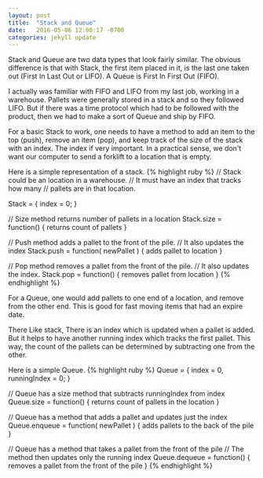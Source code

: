 ```yaml
---
layout: post
title:  "Stack and Queue"
date:   2016-05-06 12:00:17 -0700
categories: jekyll update
---
```


Stack and Queue are two data types that look fairly similar.  The obvious difference is that with Stack, the first item placed in it, is the last one taken out (First In Last Out or LIFO).  A Queue is First In First Out (FIFO).  

I actually was familiar with FIFO and LIFO from my last job, working in a warehouse.  Pallets were generally stored in a stack and so they followed LIFO.  But if there was a time protocol which had to be followed with the product, then we had to make a sort of Queue and ship by FIFO.  

For a basic Stack to work, one needs to have a method to add an item to the top (push), remove an item (pop), and keep track of the size of the stack with an index.  The index if very important.  In a practical sense, we don't want our computer to send a forklift to a location that is empty.  

Here is a simple representation of a stack.
{% highlight ruby %}
// Stack could be an location in a warehouse. 
// It must have an index that tracks how many 
// pallets are in that location.  

Stack = { index = 0; }

// Size method returns number of pallets in a location
Stack.size = function() { returns count of pallets }

// Push method adds a pallet to the front of the pile.
// It also updates the index
Stack.push = function( newPallet ) { adds pallet to location }

// Pop method removes a pallet from the front of the pile.
// It also updates the index.
Stack.pop = function() { removes pallet from location }
{% endhighlight %}

For a Queue, one would add pallets to one end of a location, and remove from the other end.  This is good for fast moving items that had an expire date.  

There Like stack, There is an index which is updated when a pallet is added.  But it helps to have another running index which tracks the first pallet.  This way, the count of the pallets can be determined by subtracting one from the other.  

Here is a simple Queue.
{% highlight ruby %}
Queue = { index = 0, runningIndex = 0; }

// Queue has a size method that subtracts runningIndex from index
Queue.size = function() { returns count of pallets in the location }

// Queue has a method that adds a pallet and updates just the index
Queue.enqueue = function( newPallet ) { adds pallets to the back of the pile }

// Queue has a method that takes a pallet from the front of the pile
// The method then updates only the running index
Queue.dequeue = function() { removes a pallet from the front of the pile }
{% endhighlight %}

[jekyll-docs]: http://jekyllrb.com/docs/home
[jekyll-gh]:   https://github.com/jekyll/jekyll
[jekyll-talk]: https://talk.jekyllrb.com/
